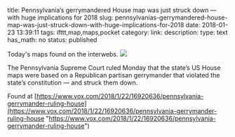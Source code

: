 title: Pennsylvania’s gerrymandered House map was just struck down — with huge implications for 2018
slug: pennsylvanias-gerrymandered-house-map-was-just-struck-down-with-huge-implications-for-2018
date: 2018-01-23 13:39:11
tags: ifttt,map,maps,pocket
category: 
link: 
description: 
type: text
has_math: no
status: published

Today's maps found on the interwebs. ![](https://cdn.vox-cdn.com/uploads/chorus_asset/file/10079127/Screen_Shot_2018_01_22_at_4.47.05_PM.png)  
  

The Pennsylvania Supreme Court ruled Monday that the state’s US House maps were based on a Republican partisan gerrymander that violated the state’s constitution — and struck them down.  
  

Found at [https://www.vox.com/2018/1/22/16920636/pennsylvania-gerrymander-ruling-house](https://www.vox.com/2018/1/22/16920636/pennsylvania-gerrymander-ruling-house "https://www.vox.com/2018/1/22/16920636/pennsylvania-gerrymander-ruling-house")



